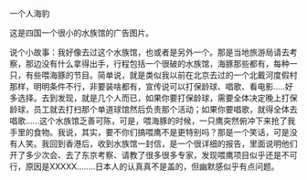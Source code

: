 一个人海豹

这是四国一个很小的水族馆的广告图片。

说个小故事：我好像去过这个水族馆，也或者是另外一个。那是当地旅游局请去考察，那边没有什么拿得出手，行程包括一个很破的水族馆，海豚那些都有，每种一只，有些喂海豚的节目。简单说，就是类似我以前在北京去过的一个北戴河度假村那样，明明条件不行，非要装啥都有，宣传说可以打保龄球、唱歌、看电影.....好多选择。去到发现，就是几个人而已，如果你要打保龄球，需要全体决定晚上打保龄球，员工就去打扫那个单道球馆然后负责那个活动；如果你要唱歌，就得全体去唱歌......这个水族馆乏善可陈，可是，喂海豚的时候，一只鹰突然俯冲下来抢了我手里的食物。我说，其实，要不你们搞喂鹰不是更特别吗？那是一个笑话，可是没有人笑。我回到香港后，收到水族馆一封信，是一个很详细的报告，里面说明他们开了多少次会、去了东京考察、请教了很多很多专家，发现喂鹰项目似乎还是不可行，原因是XXXXX........日本人的认真真不是盖的，但幽默感似乎有点问题。
